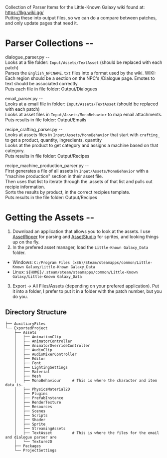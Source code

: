 Collection of Parser Items for the Little-Known Galaxy wiki found at: https://lkg.wiki.gg/ <br>
Putting these into output files, so we can do a compare between patches, and only update pages that need it.

# Parser Collections --
dialogue_parser.py -- <br>
  Looks at a file folder: `Input/Assets/TextAsset` (should be replaced with each patch)<br>
  Parses the `English_NPCNAME.txt` files into a format used by the wiki. WIKI: Each region should be a section on the NPC's /Dialogue page. Emotes to text should be associated correctly.<br>
  Puts each file in file folder: Output/Dialogues<br>

email_parser.py -- <br>
  Looks at a email file in folder: `Input/Assets/TextAsset` (should be replaced with each patch)<br>
  Looks at asset files in `Input/Assets/MonoBehavior` to map email attachments.<br>
  Puts results in file folder: Output/Emails<br>

recipe_crafting_parser.py --<br>
  Looks at assets files in `Input/Assets/MonoBehavior` that start with `crafting_` to get a product, quantity, ingredients, quantity<br>
  Looks at the product to get category and assigns a machine based on that category.<br>
  Puts results in file folder: Output/Recipes<br>

recipe_machine_production_parser.py --<br>
  First generates a file of all assets in `Input/Assets/MonoBehavior` with a "machine production" section in their asset file.<br>
  Then uses that list to iterate through the .assets of that list and pulls out recipie information. <br>
  Sorts the results by product, in the correct recipies template. <br>
  Puts results in the file folder: Output/Recipes<br>



# Getting the Assets --
1. Download an application that allows you to look at the assets. I use [AssetRipper](https://github.com/AssetRipper/AssetRipper) for parsing and [AssetStudio](https://github.com/Perfare/AssetStudio) for sprites, and looking things up on the fly.
2. In the prefered asset manager, load the `Little-Known Galaxy_Data` folder.
  * Windows: `C:/Program Files (x86)/Steam/steamapps/common/Little-Known Galaxy/Little-Known Galaxy_Data`
  * Linux: `${HOME}/.steam/steam/steamapps/common/Little-Known Galaxy/Little-Known Galaxy_Data`
3. Export -> All Files/Assets (depending on your prefered application). Put it into a folder, I prefer to put it in a folder with the patch number, but you do  you.

## Directory Structure
```
├── AuxiliaryFiles
└── ExportedProject
    ├── Assets
    │   ├── AnimationClip
    │   ├── AnimatorController
    │   ├── AnimatorOverrideController
    │   ├── AudioClip
    │   ├── AudioMixerController
    │   ├── Editor
    │   ├── Font
    │   ├── LightingSettings
    │   ├── Material
    │   ├── Mesh
    │   ├── MonoBehaviour     # This is where the character and item data is.
    │   ├── PhysicsMaterial2D
    │   ├── Plugins
    │   ├── PrefabInstance
    │   ├── RenderTexture
    │   ├── Resources
    │   ├── Scenes
    │   ├── Scripts                  
    │   ├── Shader
    │   ├── Sprite
    │   ├── StreamingAssets
    │   ├── TextAsset         # This is where the files for the email and dialogue parser are
    │   └── Texture2D
    ├── Packages
    └── ProjectSettings
```